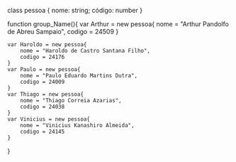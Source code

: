 class pessoa {
    nome: string;
    código: number
}


function group_Name(){
    var Arthur = new pessoa{
        nome = "Arthur Pandolfo de Abreu Sampaio",
        codigo = 24509
    }

    var Haroldo = new pessoa{
        nome = "Haroldo de Castro Santana Filho",
        codigo = 24176
    }
    var Paulo = new pessoa{
        nome = "Paulo Eduardo Martins Dutra",
        codigo = 24009
    }
    var Thiago = new pessoa{
        nome = "Thiago Correia Azarias",
        codigo = 24038
    }
    var Vinicius = new pessoa{
        nome = "Vinicius Kanashiro Almeida",
        codigo = 24145
    }
}
